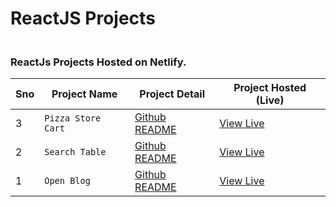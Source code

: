 # ReactJS Projects

<h3><br>ReactJs Projects Hosted on Netlify.</h3>

| Sno |  Project Name      | Project Detail                                             | Project Hosted (Live)                          |
| --- | ------------------ | ---------------------------------------------------------- | ------------------------------------------------ |
| 3   | `Pizza Store Cart` | [Github README](https://github.com/Niikpatil/pizza_store)  | [View Live](https://pizzastore-f6.netlify.app/)  |
| 2   | `Search Table`     | [Github README](https://github.com/Niikpatil/search_table) | [View Live](https://search-tablef6.netlify.app/) |
| 1   | `Open Blog`        | [Github README](https://github.com/Niikpatil/blog_feeds)   | [View Live](https://openblog-f6.netlify.app/)    |
